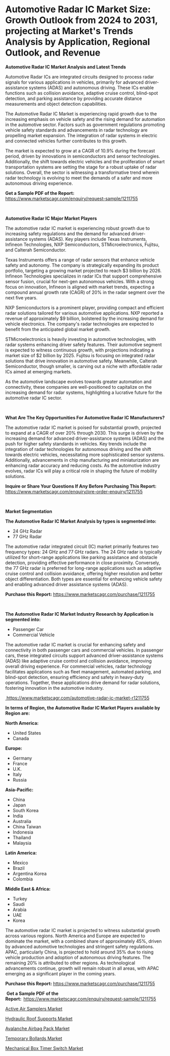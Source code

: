 <p><h1>Automotive Radar IC Market Size: Growth Outlook from 2024 to 2031, projecting at Market's Trends Analysis by Application, Regional Outlook, and Revenue</h1></p><p><strong>Automotive Radar IC Market Analysis and Latest Trends</strong></p>
<p><p>Automotive Radar ICs are integrated circuits designed to process radar signals for various applications in vehicles, primarily for advanced driver-assistance systems (ADAS) and autonomous driving. These ICs enable functions such as collision avoidance, adaptive cruise control, blind-spot detection, and parking assistance by providing accurate distance measurements and object detection capabilities. </p><p>The Automotive Radar IC Market is experiencing rapid growth due to the increasing emphasis on vehicle safety and the rising demand for automation in the automotive sector. Factors such as government regulations promoting vehicle safety standards and advancements in radar technology are propelling market expansion. The integration of radar systems in electric and connected vehicles further contributes to this growth. </p><p>The market is expected to grow at a CAGR of 10.9% during the forecast period, driven by innovations in semiconductors and sensor technologies. Additionally, the shift towards electric vehicles and the proliferation of smart transportation systems are setting the stage for a robust uptake of radar solutions. Overall, the sector is witnessing a transformative trend wherein radar technology is evolving to meet the demands of a safer and more autonomous driving experience.</p></p>
<p><strong>Get a Sample PDF of the Report:&nbsp;</strong> <a href="https://www.marketscagr.com/enquiry/request-sample/1211755?utm_campaign=1261&utm_medium=2&utm_source=Github&utm_content=ia&utm_term=05102024&utm_id=automotive-radar-ic">https://www.marketscagr.com/enquiry/request-sample/1211755</a></p>
<p>&nbsp;</p>
<p><strong>Automotive Radar IC Major Market Players</strong></p>
<p><p>The automotive radar IC market is experiencing robust growth due to increasing safety regulations and the demand for advanced driver-assistance systems (ADAS). Key players include Texas Instruments, Infineon Technologies, NXP Semiconductors, STMicroelectronics, Fujitsu, and Calterah Semiconductor.</p><p>Texas Instruments offers a range of radar sensors that enhance vehicle safety and autonomy. The company is strategically expanding its product portfolio, targeting a growing market projected to reach $3 billion by 2026. Infineon Technologies specializes in radar ICs that support comprehensive sensor fusion, crucial for next-gen autonomous vehicles. With a strong focus on innovation, Infineon is aligned with market trends, expecting a compound annual growth rate (CAGR) of 20% in the radar segment over the next five years.</p><p>NXP Semiconductors is a prominent player, providing compact and efficient radar solutions tailored for various automotive applications. NXP reported a revenue of approximately $9 billion, bolstered by the increasing demand for vehicle electronics. The company's radar technologies are expected to benefit from the anticipated global market growth.</p><p>STMicroelectronics is heavily investing in automotive technologies, with radar systems enhancing driver safety features. Their automotive segment is expected to witness continuous growth, with projections indicating a market size of $2 billion by 2025. Fujitsu is focusing on integrated radar solutions that drive innovation in automotive safety. Meanwhile, Calterah Semiconductor, though smaller, is carving out a niche with affordable radar ICs aimed at emerging markets.</p><p>As the automotive landscape evolves towards greater automation and connectivity, these companies are well-positioned to capitalize on the increasing demand for radar systems, highlighting a lucrative future for the automotive radar IC sector.</p></p>
<p>&nbsp;</p>
<p><strong>What Are The Key Opportunities For Automotive Radar IC Manufacturers?</strong></p>
<p><p>The automotive radar IC market is poised for substantial growth, projected to expand at a CAGR of over 20% through 2030. This surge is driven by the increasing demand for advanced driver-assistance systems (ADAS) and the push for higher safety standards in vehicles. Key trends include the integration of radar technologies for autonomous driving and the shift towards electric vehicles, necessitating more sophisticated sensor systems. Additionally, advancements in chip manufacturing and miniaturization are enhancing radar accuracy and reducing costs. As the automotive industry evolves, radar ICs will play a critical role in shaping the future of mobility solutions.</p></p>
<p><strong>Inquire or Share Your Questions If Any Before Purchasing This Report:</strong> <a href="https://www.marketscagr.com/enquiry/pre-order-enquiry/1211755?utm_campaign=1261&utm_medium=2&utm_source=Github&utm_content=ia&utm_term=05102024&utm_id=automotive-radar-ic">https://www.marketscagr.com/enquiry/pre-order-enquiry/1211755</a></p>
<p>&nbsp;</p>
<p><strong>Market Segmentation</strong></p>
<p><strong>The Automotive Radar IC Market Analysis by types is segmented into:</strong></p>
<p><ul><li>24 GHz Radar</li><li>77 GHz Radar</li></ul></p>
<p><p>The automotive radar integrated circuit (IC) market primarily features two frequency types: 24 GHz and 77 GHz radars. The 24 GHz radar is typically utilized for short-range applications like parking assistance and obstacle detection, providing effective performance in close proximity. Conversely, the 77 GHz radar is preferred for long-range applications such as adaptive cruise control and collision avoidance, offering higher resolution and better object differentiation. Both types are essential for enhancing vehicle safety and enabling advanced driver assistance systems (ADAS).</p></p>
<p><strong>Purchase this Report:&nbsp;</strong><a href="https://www.marketscagr.com/purchase/1211755?utm_campaign=1261&utm_medium=2&utm_source=Github&utm_content=ia&utm_term=05102024&utm_id=automotive-radar-ic">https://www.marketscagr.com/purchase/1211755</a></p>
<p>&nbsp;</p>
<p><strong>The Automotive Radar IC Market Industry Research by Application is segmented into:</strong></p>
<p><ul><li>Passenger Car</li><li>Commercial Vehicle</li></ul></p>
<p><p>The automotive radar IC market is crucial for enhancing safety and connectivity in both passenger cars and commercial vehicles. In passenger cars, these integrated circuits support advanced driver-assistance systems (ADAS) like adaptive cruise control and collision avoidance, improving overall driving experience. For commercial vehicles, radar technology facilitates applications such as fleet management, automated parking, and blind-spot detection, ensuring efficiency and safety in heavy-duty operations. Together, these applications drive demand for radar solutions, fostering innovation in the automotive industry.</p></p>
<p><a href="https://www.marketscagr.com/automotive-radar-ic-market-r1211755?utm_campaign=1261&utm_medium=2&utm_source=Github&utm_content=ia&utm_term=05102024&utm_id=automotive-radar-ic">&nbsp;https://www.marketscagr.com/automotive-radar-ic-market-r1211755</a></p>
<p><strong>In terms of Region, the Automotive Radar IC Market Players available by Region are:</strong></p>
<p>
    <p> <strong> North America: </strong>
        <ul>
            <li>United States</li>
            <li>Canada</li>
        </ul>
        </p> 
    <p> <strong> Europe: </strong>
        <ul>
            <li>Germany</li>
            <li>France</li>
            <li>U.K.</li>
            <li>Italy</li>
            <li>Russia</li>
        </ul>
        </p> 
    <p> <strong> Asia-Pacific: </strong>
        <ul>
            <li>China</li>
            <li>Japan</li>
            <li>South Korea</li>
            <li>India</li>
            <li>Australia</li>
            <li>China Taiwan</li>
            <li>Indonesia</li>
            <li>Thailand</li>
            <li>Malaysia</li>
        </ul>
        </p> 
    <p> <strong> Latin America: </strong>
        <ul>
            <li>Mexico</li>
            <li>Brazil</li>
            <li>Argentina Korea</li>
            <li>Colombia</li>
        </ul>
        </p> 
    <p> <strong> Middle East & Africa: </strong>
        <ul>
            <li>Turkey</li>
            <li>Saudi</li>
            <li>Arabia</li>
            <li>UAE</li>
            <li>Korea</li>
        </ul>
    </p>
    </p>
<p><p>The automotive radar IC market is projected to witness substantial growth across various regions. North America and Europe are expected to dominate the market, with a combined share of approximately 45%, driven by advanced automotive technologies and stringent safety regulations. APAC, particularly China, is projected to hold around 35% due to rising vehicle production and adoption of autonomous driving features. The remaining 20% is attributed to other regions. As technological advancements continue, growth will remain robust in all areas, with APAC emerging as a significant player in the coming years.</p></p>
<p><strong>Purchase this Report: </strong><a href="https://www.marketscagr.com/purchase/1211755?utm_campaign=1261&utm_medium=2&utm_source=Github&utm_content=ia&utm_term=05102024&utm_id=automotive-radar-ic">https://www.marketscagr.com/purchase/1211755</a></p>
<p>&nbsp;<strong>Get a Sample PDF of the Report:&nbsp;&nbsp;</strong><a href="https://www.marketscagr.com/enquiry/request-sample/1211755?utm_campaign=1261&utm_medium=2&utm_source=Github&utm_content=ia&utm_term=05102024&utm_id=automotive-radar-ic">https://www.marketscagr.com/enquiry/request-sample/1211755</a></p>
<p><strong></strong></p>
<p><p><a href="https://www.linkedin.com/pulse/future-ready-strategic-insights-global-active-air-samplers-obqae?utm_campaign=1261&utm_medium=2&utm_source=Github&utm_content=ia&utm_term=05102024&utm_id=automotive-radar-ic">Active Air Samplers Market</a></p><p><a href="https://www.linkedin.com/pulse/hydraulic-roof-supports-market-global-share-ranking-overall-xxdve?utm_campaign=1261&utm_medium=2&utm_source=Github&utm_content=ia&utm_term=05102024&utm_id=automotive-radar-ic">Hydraulic Roof Supports Market</a></p><p><a href="https://www.linkedin.com/pulse/avalanche-airbag-pack-market-overview-global-trends-future-prospects-ortpc?utm_campaign=1261&utm_medium=2&utm_source=Github&utm_content=ia&utm_term=05102024&utm_id=automotive-radar-ic">Avalanche Airbag Pack Market</a></p><p><a href="https://github.com/tamvrosiya/Market-Research-Report-List-6/blob/main/temporary-bollards-market.md?utm_campaign=1261&utm_medium=2&utm_source=Github&utm_content=ia&utm_term=05102024&utm_id=automotive-radar-ic">Temporary Bollards Market</a></p><p><a href="https://issuu.com/reportprime-2/docs/mechanical-box-timer-switch-market-_3104bc7742d572?utm_campaign=1261&utm_medium=2&utm_source=Github&utm_content=ia&utm_term=05102024&utm_id=automotive-radar-ic">Mechanical Box Timer Switch Market</a></p></p>